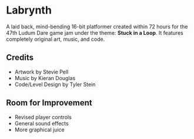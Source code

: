 # Labrynth

A laid back, mind-bending 16-bit platformer created within 72 hours for the 47th Ludum Dare game jam under the theme: **Stuck in a Loop**. It features completely original art, music, and code.

## Credits
- Artwork by Stevie Pell
- Music by Kieran Douglas
- Code/Level Design by Tyler Stein

## Room for Improvement
- Revised player controls
- General sound effects
- More graphical juice
